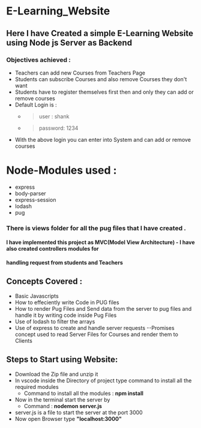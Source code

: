 # E-Learning_Website
## Here I have Created a simple E-Learning Website using Node js Server as Backend
### Objectives achieved :
- Teachers can add new Courses from Teachers Page
- Students can subscribe Courses and also remove Courses they don't want
- Students have to register themselves first then and only they can add or remove courses 
- Default Login is : 
    - > user :  shank
    - > password:  1234
- With the above login you can enter into System and can add or remove courses 

# Node-Modules used :
  - express
  - body-parser
  - express-session
  - lodash
  - pug
  
### There is views folder for all the pug files that I have created . 
#### I have implemented this project as MVC(Model View Architecture) - I have also created controllers modules for 
#### handling request from students and Teachers

## Concepts Covered :
- Basic Javascripts
- How to effeciently write Code in PUG files
- How to render Pug Files and Send data from the server to pug files and handle it by writing code inside Pug Files
- Use of lodash to filter the arrays
- Use of express to create and handle server requests 
--Promises concept used to read Server Files for Courses and render them to Clients
## Steps to Start using Website:
 - Download the Zip file and unzip it 
 - In vscode inside the Directory of project type command to install all the required modules 
     - Command to install all the modules : **npm install**
 - Now in the terminal start the server by 
     - Command : **nodemon server.js**
 - server.js is a file to start the server at the port 3000
 - Now open Browser type **"localhost:3000"**

